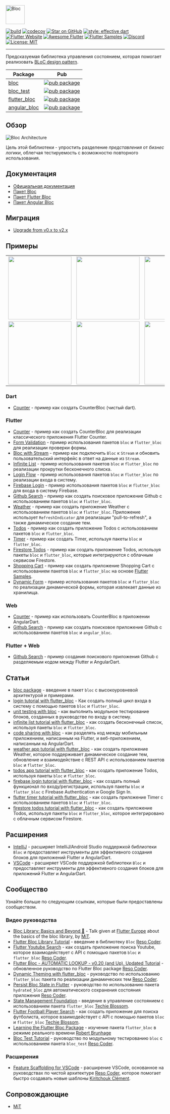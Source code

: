 <img src="https://raw.githubusercontent.com/mit-73/bloc/master/docs/assets/bloc_logo_full.png" height="60" alt="Bloc" />

[![build](https://github.com/mit-73/bloc/workflows/build/badge.svg)](https://github.com/mit-73/bloc/actions)
[![codecov](https://codecov.io/gh/mit-73/Bloc/branch/master/graph/badge.svg)](https://codecov.io/gh/mit-73/bloc)
[![Star on GitHub](https://img.shields.io/github/stars/mit-73/bloc.svg?style=flat&logo=github&colorB=deeppink&label=stars)](https://github.com/mit-73/bloc)
[![style: effective dart](https://img.shields.io/badge/style-effective_dart-40c4ff.svg)](https://github.com/tenhobi/effective_dart)
[![Flutter Website](https://img.shields.io/badge/flutter-website-deepskyblue.svg)](https://flutter.dev/docs/development/data-and-backend/state-mgmt/options#bloc--rx)
[![Awesome Flutter](https://img.shields.io/badge/awesome-flutter-blue.svg?longCache=true)](https://github.com/Solido/awesome-flutter#standard)
[![Flutter Samples](https://img.shields.io/badge/flutter-samples-teal.svg?longCache=true)](http://fluttersamples.com)
[![Discord](https://img.shields.io/discord/649708778631200778.svg?logo=discord&color=blue)](https://discord.gg/bloc)
[![License: MIT](https://img.shields.io/badge/license-MIT-purple.svg)](https://opensource.org/licenses/MIT)

---

Предсказуемая библиотека управления состоянием, которая помогает реализовать [BLoC design pattern](https://www.didierboelens.com/2018/08/reactive-programming---streams---bloc).

| Package                                                                            | Pub                                                                                                    |
| ---------------------------------------------------------------------------------- | ------------------------------------------------------------------------------------------------------ |
| [bloc](https://github.com/mit-73/bloc/tree/master/packages/bloc)                 | [![pub package](https://img.shields.io/pub/v/bloc.svg)](https://pub.dev/packages/bloc)                 |
| [bloc_test](https://github.com/mit-73/bloc/tree/master/packages/bloc_test)       | [![pub package](https://img.shields.io/pub/v/bloc_test.svg)](https://pub.dev/packages/bloc_test)       |
| [flutter_bloc](https://github.com/mit-73/bloc/tree/master/packages/flutter_bloc) | [![pub package](https://img.shields.io/pub/v/flutter_bloc.svg)](https://pub.dev/packages/flutter_bloc) |
| [angular_bloc](https://github.com/mit-73/bloc/tree/master/packages/angular_bloc) | [![pub package](https://img.shields.io/pub/v/angular_bloc.svg)](https://pub.dev/packages/angular_bloc) |

## Обзор

<img src="https://raw.githubusercontent.com/mit-73/bloc/master/docs/assets/bloc_architecture.png" alt="Bloc Architecture" />

Цель этой библиотеки - упростить разделение _представления_ от _бизнес логики_, облегчая тестируемость с возможностю повторного использования.

## Документация

- [Официальная документация](https://bloclibrary.dev)
- [Пакет Bloc](https://github.com/mit-73/Bloc/tree/master/packages/bloc/README.md)
- [Пакет Flutter Bloc](https://github.com/mit-73/Bloc/tree/master/packages/flutter_bloc/README.md)
- [Пакет Angular Bloc](https://github.com/mit-73/Bloc/tree/master/packages/angular_bloc/README.md)

## Миграция

- [Upgrade from v0.x to v2.x ](https://dev.to/mhadaily/upgrade-to-bloc-library-v1-0-0-for-flutter-and-angular-dart-2np0)

## Примеры

<div style="text-align: center">
    <table>
        <tr>
            <td style="text-align: center">
                <a href="https://bloclibrary.dev/#/ru/fluttercountertutorial">
                    <img src="https://bloclibrary.dev/assets/gifs/flutter_counter.gif" width="200"/>
                </a>
            </td>            
            <td style="text-align: center">
                <a href="https://bloclibrary.dev/#/ru/flutterinfinitelisttutorial">
                    <img src="https://bloclibrary.dev/assets/gifs/flutter_infinite_list.gif" width="200"/>
                </a>
            </td>
            <td style="text-align: center">
                <a href="https://bloclibrary.dev/#/ru/flutterfirebaselogintutorial">
                    <img src="https://bloclibrary.dev/assets/gifs/flutter_firebase_login.gif" width="200" />
                </a>
            </td>
        </tr>
        <tr>
            <td style="text-align: center">
                <a href="https://bloclibrary.dev/#/ru/flutterangulargithubsearch">
                    <img src="https://bloclibrary.dev/assets/gifs/flutter_github_search.gif" width="200"/>
                </a>
            </td>
            <td style="text-align: center">
                <a href="https://bloclibrary.dev/#/ru/flutterweathertutorial">
                    <img src="https://bloclibrary.dev/assets/gifs/flutter_weather.gif" width="200"/>
                </a>
            </td>
            <td style="text-align: center">
                <a href="https://bloclibrary.dev/#/ru/fluttertodostutorial">
                    <img src="https://bloclibrary.dev/assets/gifs/flutter_todos.gif" width="200"/>
                </a>
            </td>
        </tr>
    </table>
</div>

### Dart

- [Counter](https://github.com/mit-73/Bloc/tree/master/packages/bloc/example) - пример как создать CounterBloc (чистый dart).

### Flutter

- [Counter](https://bloclibrary.dev/#/ru/fluttercountertutorial) - пример как создать CounterBloc для реализации классического приложения Flutter Counter.
- [Form Validation](https://github.com/mit-73/bloc/tree/master/examples/flutter_form_validation) - пример использования пакетов `bloc` и `flutter_bloc` для реализации проверки формы.
- [Bloc with Stream](https://github.com/mit-73/bloc/tree/master/examples/flutter_bloc_with_stream) - пример как подключить `Bloc` к `Stream` и обновить пользовательский интерфейс в ответ на данные из `Stream`.
- [Infinite List](https://bloclibrary.dev/#/ru/flutterinfinitelisttutorial) - пример использования пакетов `bloc` и `flutter_bloc` по реализации прокрутки бесконечного списка.
- [Login Flow](https://bloclibrary.dev/#/ru/flutterlogintutorial) - пример использования пакетов `bloc` и `flutter_bloc` по реализации входа в систему.
- [Firebase Login](https://bloclibrary.dev/#/ru/flutterfirebaselogintutorial) - пример использования пакетов `bloc` и `flutter_bloc` для входа в систему Firebase.
- [Github Search](https://bloclibrary.dev/#/ru/flutterangulargithubsearch) - пример как создать поисковое приложение Github с использованием пакетов `bloc` и `flutter_bloc`.
- [Weather](https://bloclibrary.dev/#/ru/flutterweathertutorial) - пример как создать приложение Weather с использованием пакетов `bloc` и `flutter_bloc`. Приложение использует `RefreshIndicator` для реализации "pull-to-refresh", а также динамическое создание тем.
- [Todos](https://bloclibrary.dev/#/ru/fluttertodostutorial) - пример как создать приложение Todos с использованием пакетов `bloc` и `flutter_bloc`.
- [Timer](https://github.com/mit-73/bloc/tree/master/examples/flutter_timer) - пример как создать Timer, используя пакеты `bloc` и `flutter_bloc`.
- [Firestore Todos](https://bloclibrary.dev/#/ru/flutterfirestoretodostutorial) - пример как создать приложение Todos, используя пакеты `bloc` и `flutter_bloc`, которые интегрируются с облачным сервисом Firestore.
- [Shopping Cart](https://github.com/mit-73/bloc/tree/master/examples/flutter_shopping_cart) - пример как создать приложение Shopping Cart с использованием пакетов `bloc` и `flutter_bloc` на основе [Flutter Samples](https://github.com/flutter/samples/tree/master/provider_shopper).
- [Dynamic Form](https://github.com/mit-73/bloc/tree/master/examples/flutter_dynamic_form) - пример использования пакетов `bloc` и `flutter_bloc` по реализации динамической формы, которая извлекает данные из хранилища.

### Web

- [Counter](https://github.com/mit-73/Bloc/tree/master/examples/angular_counter) - пример как использовать CounterBloc в приложении AngularDart.
- [Github Search](https://github.com/mit-73/Bloc/tree/master/examples/github_search/angular_github_search) - пример как создать поисковое приложение Github с использованием пакетов `bloc` и `angular_bloc`.

### Flutter + Web

- [Github Search](https://github.com/mit-73/Bloc/tree/master/examples/github_search) - пример создания поискового приложения Github с разделяемым кодом между Flutter и AngularDart.

## Статьи

- [bloc package](https://medium.com/flutter-community/flutter-bloc-package-295b53e95c5c) - введение в пакет `bloc` с высокоуровневой архитектурой и примерами.
- [login tutorial with flutter_bloc](https://medium.com/flutter-community/flutter-login-tutorial-with-flutter-bloc-ea606ef701ad) - Как создать полный цикл входа в систему с помощью пакетов `bloc` и `flutter_bloc`.
- [unit testing with bloc](https://medium.com/@felangelov/unit-testing-with-bloc-b94de9655d86) - как выполнить модульное тестирование блоков, созданных в руководстве по входу в систему.
- [infinite list tutorial with flutter_bloc](https://medium.com/flutter-community/flutter-infinite-list-tutorial-with-flutter-bloc-2fc7a272ec67) - как создать бесконечный список, используя пакеты `bloc` и `flutter_bloc`.
- [code sharing with bloc](https://medium.com/flutter-community/code-sharing-with-bloc-b867302c18ef) - как разделять код между мобильным приложением, написанным на Flutter, и веб-приложением, написанным на AngularDart.
- [weather app tutorial with flutter_bloc](https://medium.com/flutter-community/weather-app-with-flutter-bloc-e24a7253340d) - как создать приложение Weather, которое поддерживает динамическое создание тем, обновление и взаимодействие с REST API с использованием пакетов `bloc` и `flutter_bloc`.
- [todos app tutorial with flutter_bloc](https://medium.com/flutter-community/flutter-todos-tutorial-with-flutter-bloc-d9dd833f9df3) - как создать приложение Todos, используя пакеты `bloc` и `flutter_bloc`.
- [firebase login tutorial with flutter_bloc](https://medium.com/flutter-community/firebase-login-with-flutter-bloc-47455e6047b0) - как создать полный функционал по входу/регистрации, используя пакеты `bloc` и `flutter_bloc` с Firebase Authentication и Google Sign In.
- [flutter timer tutorial with flutter_bloc](https://medium.com/flutter-community/flutter-timer-with-flutter-bloc-a464e8332ceb) - как создать приложение Timer с использованием пакетов `bloc` и `flutter_bloc`.
- [firestore todos tutorial with flutter_bloc](https://medium.com/flutter-community/firestore-todos-with-flutter-bloc-7b2d5fadcc80) - как создать приложение Todos, используя пакеты `bloc` и `flutter_bloc`, которое интегрировано с облачным сервисом Firestore.

## Расширения

- [IntelliJ](https://plugins.jetbrains.com/plugin/12129-bloc-code-generator) - расширяет IntelliJ/Android Studio поддержкой библиотеки `Bloc` и предоставляет инструменты для эффективного создания блоков для приложений Flutter и AngularDart.
- [VSCode](https://marketplace.visualstudio.com/items?itemName=FelixAngelov.bloc#overview) - расширяет VSCode поддержкой библиотеки `Bloc` и предоставляет инструменты для эффективного создания блоков для приложений Flutter и AngularDart.

## Сообщество

Узнайте больше по следующим ссылкам, которые были предоставлены сообществом.

### Видео руководства

- [Bloc Library: Basics and Beyond 🚀](https://youtu.be/knMvKPKBzGE) - Talk given at [Flutter Europe](https://fluttereurope.dev) about the basics of the bloc library, by [MiT](https://github.com/mit-73).
- [Flutter Bloc Library Tutorial](https://www.youtube.com/watch?v=hTExlt1nJZI) - введение в библиотеку `Bloc` [Reso Coder](https://resocoder.com).
- [Flutter Youtube Search](https://www.youtube.com/watch?v=BJY8nuYUM7M) - как создать приложение поиска Youtube, которое взаимодействует с API с помощью пакетов `bloc` и `flutter_bloc` [Reso Coder](https://resocoder.com).
- [Flutter Bloc - AUTOMATIC LOOKUP - v0.20 (and Up), Updated Tutorial](https://www.youtube.com/watch?v=_vOpPuVfmiU) - обновленное руководство по Flutter Bloc package [Reso Coder](https://resocoder.com).
- [Dynamic Theming with flutter_bloc](https://www.youtube.com/watch?v=YYbhkg-W8Mg) - руководство по использованию `flutter_bloc` пакета по реализации динамических тем [Reso Coder](https://resocoder.com).
- [Persist Bloc State in Flutter](https://www.youtube.com/watch?v=vSOpZd_FFEY) - руководство по использованию пакета `hydrated_bloc` для автоматического сохранения состояния приложения [Reso Coder](https://resocoder.com).
- [State Management Foundation](https://www.youtube.com/watch?v=S2KmxzgsTwk&t=731s) - введение в управление состоянием с использованием пакета `flutter_bloc` [Techie Blossom](https://techieblossom.com).
- [Flutter Football Player Search](https://www.youtube.com/watch?v=S2KmxzgsTwk) - как создать приложение для поиска футболиста, которое взаимодействует с API с помощью пакетов `bloc` и `flutter_bloc` [Techie Blossom](https://techieblossom.com).
- [Learning the Flutter Bloc Package](https://www.youtube.com/watch?v=eAiCPl3yk9A&t=1s) - изучение пакета `flutter_bloc` в режиме реального времени [Robert Brunhage](https://www.youtube.com/channel/UCSLIg5O0JiYO1i2nD4RclaQ)
- [Bloc Test Tutorial](https://www.youtube.com/watch?v=S6jFBiiP0Mc) - руководство по модульному тестированию `bloc` с использованием пакета `bloc_test` [Reso Coder](https://resocoder.com).

### Расширения

- [Feature Scaffolding for VSCode](https://marketplace.visualstudio.com/items?itemName=KiritchoukC.flutter-clean-architecture) - расширение VSCode, основанное на руководствах по чистой архитектуре [Reso Coder](https://resocoder.com), которое помогает быстро создавать новые шаблоны [Kiritchouk Clément](https://github.com/KiritchoukC).

## Сопровождающие

- [MiT](https://github.com/mit-73)
